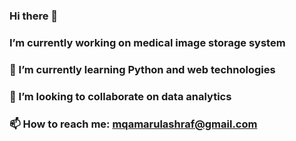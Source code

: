 ### Hi there 👋
### I’m currently working on medical image storage system
### 🌱 I’m currently learning Python and web technologies
### 👯 I’m looking to collaborate on data analytics
### 📫 How to reach me: mqamarulashraf@gmail.com
<!--
**hmtschnk/hmtschnk** is a ✨ _special_ ✨ repository because its `README.md` (this file) appears on your GitHub profile.

Here are some ideas to get you started:

- 🔭 I’m currently working on medical image storage system
- 🌱 I’m currently learning Python and web technologies
- 👯 I’m looking to collaborate on data analytics
- 📫 How to reach me: mqamarulashraf@gmail.com
